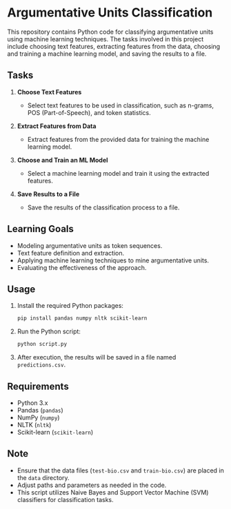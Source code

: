 # Argumentative Units Classification

This repository contains Python code for classifying argumentative units using machine learning techniques. The tasks involved in this project include choosing text features, extracting features from the data, choosing and training a machine learning model, and saving the results to a file.

## Tasks

1. **Choose Text Features**
    - Select text features to be used in classification, such as n-grams, POS (Part-of-Speech), and token statistics.

2. **Extract Features from Data**
    - Extract features from the provided data for training the machine learning model.

3. **Choose and Train an ML Model**
    - Select a machine learning model and train it using the extracted features.

4. **Save Results to a File**
    - Save the results of the classification process to a file.

## Learning Goals

- Modeling argumentative units as token sequences.
- Text feature definition and extraction.
- Applying machine learning techniques to mine argumentative units.
- Evaluating the effectiveness of the approach.

## Usage

1. Install the required Python packages:

    ```bash
    pip install pandas numpy nltk scikit-learn
    ```

2. Run the Python script:

    ```bash
    python script.py
    ```

3. After execution, the results will be saved in a file named `predictions.csv`.

## Requirements

- Python 3.x
- Pandas (`pandas`)
- NumPy (`numpy`)
- NLTK (`nltk`)
- Scikit-learn (`scikit-learn`)

## Note

- Ensure that the data files (`test-bio.csv` and `train-bio.csv`) are placed in the `data` directory.
- Adjust paths and parameters as needed in the code.
- This script utilizes Naive Bayes and Support Vector Machine (SVM) classifiers for classification tasks.

